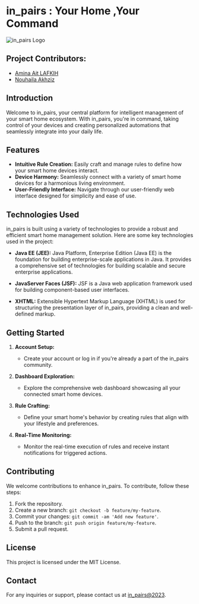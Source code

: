 
# in_pairs : Your Home ,Your Command
![in_pairs Logo](https://i.pinimg.com/originals/da/e0/92/dae092a545e4c09714ee9842ab15dc10.jpg)

## Project Contributors:
- [Amina Ait LAFKIH](https://www.linkedin.com/in/amina-ait-lafkih/)
- [Nouhaila Akhziz](https://www.linkedin.com/in/nouhaila-akhziz-14748926b/)

## Introduction

Welcome to in_pairs, your central platform for intelligent management of your smart home ecosystem. With in_pairs, you're in command, taking control of your devices and creating personalized automations that seamlessly integrate into your daily life.

## Features

- **Intuitive Rule Creation:** Easily craft and manage rules to define how your smart home devices interact.
- **Device Harmony:** Seamlessly connect with a variety of smart home devices for a harmonious living environment.
- **User-Friendly Interface:** Navigate through our user-friendly web interface designed for simplicity and ease of use.

## Technologies Used

in_pairs is built using a variety of technologies to provide a robust and efficient smart home management solution. Here are some key technologies used in the project:
 
- **Java EE (JEE):** Java Platform, Enterprise Edition (Java EE) is the foundation for building enterprise-scale applications in Java. It provides a comprehensive set of technologies for building scalable and secure enterprise applications.

- **JavaServer Faces (JSF):** JSF is a Java web application framework used for building component-based user interfaces.

- **XHTML:** Extensible Hypertext Markup Language (XHTML) is used for structuring the presentation layer of in_pairs, providing a clean and well-defined markup.
## Getting Started

1. **Account Setup:**
   - Create your account or log in if you're already a part of the in_pairs community.

2. **Dashboard Exploration:**
   - Explore the comprehensive web dashboard showcasing all your connected smart home devices.

3. **Rule Crafting:**
   - Define your smart home's behavior by creating rules that align with your lifestyle and preferences.

4. **Real-Time Monitoring:**
   - Monitor the real-time execution of rules and receive instant notifications for triggered actions.



## Contributing

We welcome contributions to enhance in_pairs. To contribute, follow these steps:

1. Fork the repository.
2. Create a new branch: `git checkout -b feature/my-feature`.
3. Commit your changes: `git commit -am 'Add new feature'`.
4. Push to the branch: `git push origin feature/my-feature`.
5. Submit a pull request.

## License

This project is licensed under the MIT License.

## Contact

For any inquiries or support, please contact us at [in_pairs@2023](mailto:support@in_pairs.com).

